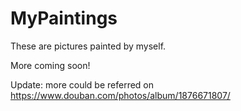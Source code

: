 # MyPaintings
These are pictures painted by myself.

More coming soon!

Update: more could be referred on https://www.douban.com/photos/album/1876671807/
